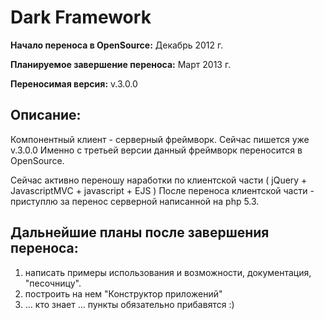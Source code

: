 # Dark Framework
**Начало переноса в OpenSource:** Декабрь 2012 г.

**Планируемое завершение переноса:** Март 2013 г.

**Переносимая версия:** v.3.0.0

## Описание:
Компонентный клиент - серверный фреймворк. Сейчас пишется уже v.3.0.0 
Именно с третьей версии данный фреймворк переносится в OpenSource. 

Сейчас активно переношу наработки по клиентской части ( jQuery + JavascriptMVC + javascript + EJS )
После переноса клиентской части - приступлю за перенос серверной написанной на php 5.3. 

## Дальнейшие планы после завершения переноса:
1. написать примеры использования и возможности, документация, "песочницу".
1. построить на нем "Конструктор приложений"
1. ... кто знает ... пункты обязательно прибавятся :)
